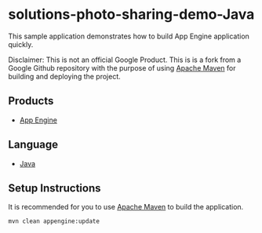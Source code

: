 solutions-photo-sharing-demo-Java
=====================================

This sample application demonstrates how to build App Engine application quickly.

Disclaimer: This is not an official Google Product. 
This is is a fork from a Google Github repository with the purpose of using [Apache Maven][3] for building and deploying the project.

## Products
- [App Engine][1]

## Language
- [Java][2]

## Setup Instructions
It is recommended for you to use [Apache Maven][3] to build the application.

	mvn clean appengine:update

[1]: https://developers.google.com/appengine
[2]: http://java.com/en/
[3]: http://maven.apache.org
